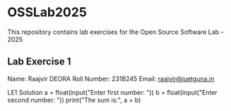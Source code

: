 # OSSLab2025
This repository contains lab exercises for the Open Source Software Lab - 2025
## Lab Exercise 1
Name: Raajvir DEORA
Roll Number: 231B245
Email: raajvir@juetguna.in

LE1 Solution 
a = float(input("Enter first number: "))
b = float(input("Enter second number: "))
print("The sum is:", a + b)
